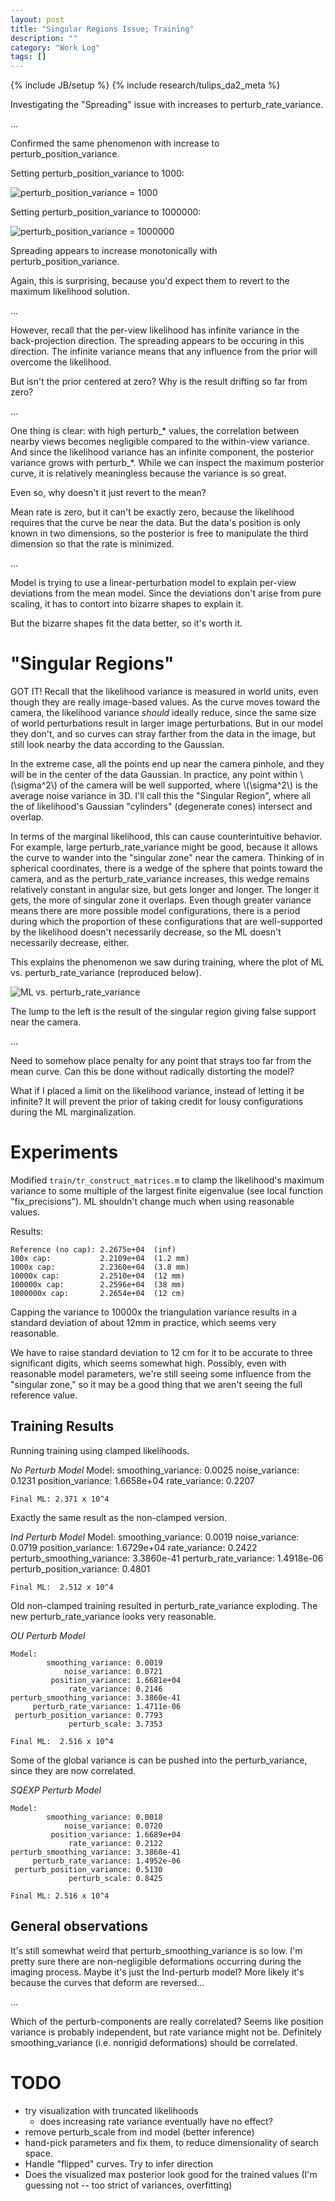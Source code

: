 ```yaml
---
layout: post
title: "Singular Regions Issue; Training"
description: ""
category: "Work Log"
tags: []
---
```

{% include JB/setup %}
{% include research/tulips_da2_meta %}

Investigating the "Spreading" issue with increases to perturb_rate_variance.  

...

Confirmed the same phenomenon with increase to perturb_position_variance.

Setting perturb_position_variance to 1000:

![perturb_position_variance = 1000]({{site.baseurl}}/img/2013-08-06-visualize-training-1.png)

Setting perturb_position_variance to 1000000:

![perturb_position_variance = 1000000]({{site.baseurl}}/img/2013-08-06-visualize-training-2.png)

Spreading appears to increase monotonically with perturb_position_variance.

Again, this is surprising, because you'd expect them to revert to the maximum likelihood solution.

...

However, recall that the per-view likelihood has infinite variance in the back-projection direction.  The spreading appears to be occuring in this direction.  The infinite variance means that any influence from the prior will overcome the likelihood. 

But isn't the prior centered at zero?  Why is the result drifting so far from zero?

...

One thing is clear: with high perturb_* values, the correlation between nearby views becomes negligible compared to the within-view variance.  And since the likelihood variance has an infinite component, the posterior variance grows with perturb_*.  While we can inspect the maximum posterior curve, it is relatively meaningless because the variance is so great.

Even so, why doesn't it just revert to the mean?

Mean rate is zero, but it can't be exactly zero, because the likelihood requires that the curve be near the data.  But the data's position is only known in two dimensions, so the posterior is free to manipulate the third dimension so that the rate is minimized.  

...

Model is trying to use a linear-perturbation model to explain per-view deviations from the mean model.  Since the deviations don't arise from pure scaling, it has to contort into bizarre shapes to explain it.

But the bizarre shapes fit the data better, so it's worth it.

"Singular Regions"
================

GOT IT!  Recall that the likelihood variance is measured in world units, even though they are really image-based values.  As the curve moves toward the camera, the likelihood variance *should* ideally reduce, since the same size of world perturbations result in larger image perturbations.  But in our model they don't, and so curves can stray farther from the data in the image, but still look nearby the data according to the Gaussian. 

In the extreme case, all the points end up near the camera pinhole, and they will be in the center of the data Gaussian.  In practice, any point within \\(\sigma^2\\) of the camera will be well supported, where \\(\sigma^2\\) is the average noise variance in 3D.  I'll call this the "Singular Region", where all the of likelihood's Gaussian "cylinders" (degenerate cones) intersect and overlap.  

In terms of the marginal likelihood, this can cause counterintuitive behavior.  For example, large perturb_rate_variance might be good, because it allows the curve to wander into the "singular zone" near the camera.  Thinking of in spherical coordinates, there is a wedge of the sphere that points toward the camera, and as the perturb_rate_variance increases, this wedge remains relatively constant in angular size, but gets longer and longer.  The longer it gets, the more of singular zone it overlaps. Even though greater variance means there are more possible model configurations, there is a period during which the proportion of these configurations that are well-supported by the likelihood doesn't necessarily decrease, so the ML doesn't necessarily decrease, either.  

This explains the phenomenon we saw during training, where the plot of ML vs. perturb_rate_variance (reproduced below).

![ML vs. perturb_rate_variance]({{site.baseurl}}/img/2013-08-06-training-plot.png)

The lump to the left is the result of the singular region giving false support near the camera.

... 

Need to somehow place penalty for any point that strays too far from the mean curve.  Can this be done without radically distorting the model?

What if I placed a limit on the likelihood variance, instead of letting it be infinite?  It will prevent the prior of taking credit for lousy configurations during the ML marginalization.

Experiments
================

Modified `train/tr_construct_matrices.m` to clamp the likelihood's maximum variance to some multiple of the largest finite eigenvalue (see local function "fix_precisions").  ML shouldn't change much when using reasonable values.  

Results:

    Reference (no cap): 2.2675e+04  (inf)
    100x cap:           2.2109e+04  (1.2 mm)
    1000x cap:          2.2360e+04  (3.8 mm)
    10000x cap:         2.2510e+04  (12 mm)
    100000x cap:        2.2596e+04  (38 mm)
    1000000x cap:       2.2654e+04  (12 cm) 

Capping the variance to 10000x the triangulation variance results in a standard deviation of about 12mm in practice, which seems very reasonable.  

We have to raise standard deviation to 12 cm for it to be accurate to three significant digits, which seems somewhat high.  Possibly, even with reasonable model parameters, we're still seeing some influence from the "singular zone," so it may be a good thing that we aren't seeing the full reference value.

<h2 id="training-results">Training Results</h2>

Running training using clamped likelihoods.


*No Perturb Model*
    Model:
            smoothing_variance: 0.0025
                noise_variance: 0.1231
             position_variance: 1.6658e+04
                 rate_variance: 0.2207

    Final ML: 2.371 x 10^4

Exactly the same result as the non-clamped version.

*Ind Perturb Model*
    Model:
            smoothing_variance: 0.0019
                noise_variance: 0.0719
             position_variance: 1.6729e+04
                 rate_variance: 0.2422
    perturb_smoothing_variance: 3.3860e-41
         perturb_rate_variance: 1.4918e-06
     perturb_position_variance: 0.4801
    
    Final ML:  2.512 x 10^4

Old non-clamped training resulted in perturb_rate_variance exploding.  The new perturb_rate_variance looks very reasonable.

*OU Perturb Model*

    Model:
            smoothing_variance: 0.0019
                noise_variance: 0.0721
             position_variance: 1.6681e+04
                 rate_variance: 0.2146
    perturb_smoothing_variance: 3.3860e-41
         perturb_rate_variance: 1.4711e-06
     perturb_position_variance: 0.7793
                 perturb_scale: 3.7353

    Final ML:  2.516 x 10^4

Some of the global variance is can be pushed into the perturb_variance, since they are now correlated.

*SQEXP Perturb Model*

    Model:
            smoothing_variance: 0.0018
                noise_variance: 0.0720
             position_variance: 1.6689e+04
                 rate_variance: 0.2122
    perturb_smoothing_variance: 3.3860e-41
         perturb_rate_variance: 1.4952e-06
     perturb_position_variance: 0.5130
                 perturb_scale: 0.8425

    Final ML: 2.516 x 10^4


General observations
---------------

It's still somewhat weird that perturb_smoothing_variance is so low.  I'm pretty sure there are non-negligible deformations occurring during the imaging process.  Maybe it's just the Ind-perturb model?  More likely it's because the curves that deform are reversed...

...

Which of the perturb-components are really correlated?  Seems like position variance is probably independent, but rate variance might not be.  Definitely smoothing_variance (i.e. nonrigid deformations) should be correlated.

TODO
====

* try visualization with truncated likelihoods
    * does increasing rate variance eventually have no effect?
* remove perturb_scale from ind model (better inference)
* hand-pick parameters and fix them, to reduce dimensionality of search space.
* Handle "flipped" curves.  Try to infer direction
* Does the visualized max posterior look good for the trained values (I'm guessing not -- too strict of variances, overfitting)

